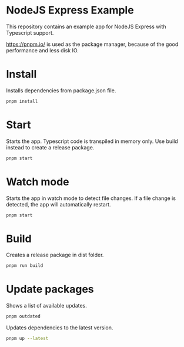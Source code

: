 # NodeJS Express Example

This repository contains an example app for NodeJS Express with Typescript support.

https://pnpm.io/ is used as the package manager, because of the good performance and less disk IO.

# Install

Installs dependencies from package.json file.

```sh
pnpm install
```

# Start

Starts the app. Typescript code is transpiled in memory only.
Use build instead to create a release package.

```sh
pnpm start
```

# Watch mode

Starts the app in watch mode to detect file changes.
If a file change is detected, the app will automatically restart.

```sh
pnpm start
```

# Build

Creates a release package in dist folder.

```sh
pnpm run build
```

# Update packages

Shows a list of available updates.

```sh
pnpm outdated
```

Updates dependencies to the latest version.

```sh
pnpm up --latest
```
